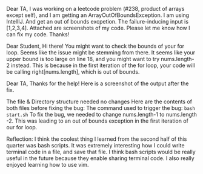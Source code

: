 Dear TA,
I was working on a leetcode problem (#238, product of arrays except self), and I am getting an ArrayOutOfBoundsException.
I am using IntellIJ. And get an out of bounds excpetion. The failure-inducing input is [1,2,3,4]. Attached are screenshots
of my code. Please let me know how I can fix my code. Thanks!


Dear Student,
Hi there! You might want to check the bounds of your for loop. Seems like the issue might be stemming from there. It seems
like your upper bound is too large on line 18, and you might want to try nums.length-2 instead. This is because in the first
iteration of the for loop, your code will be calling right[nums.length], which is out of bounds. 

Dear TA, 
Thanks for the help! Here is a screenshot of the output after the fix.


The file & Directory structure needed no changes
Here are the contents of both files before fixing the bug:
The command used to trigger the bug: `bash start.sh`
To fix the bug, we needed to change nums.length-1 to nums.length -2. This was leading to an out of bounds
exception in the first iteration of our for loop.

Reflection:
I think the coolest thing I learned from the second half of this quarter was bash scripts. It was extremely interesting
how I could write terminal code in a file, and save that file. I think bash scripts would be really useful in the future
because they enable sharing terminal code. I also really enjoyed learning how to use vim. 
